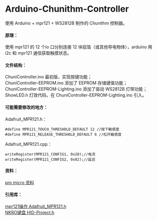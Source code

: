 # Arduino-Chunithm-Controller
使用 Arduino + mpr121 + WS2812B 制作的 Chunithm 控制器。

#### 原理：  
使用 mpr121 的 12 个io 口分别连接 12 块铝箔（或其他导电物体），arduino 用 i2c 和 mpr121 通信获取触摸状态。    

#### 文件结构：  
ChuniController.ino 最初版，实现按键功能；  
ChuniController-EEPROM.ino 添加了 EEPROM 存储键值功能；  
ChuniController-EEPROM-Lighting.ino 添加了驱动 WS2812B 灯带功能；  
ShowLED.h 灯效代码，在 ChuniController-EEPROM-Lighting.ino 引入。  

#### 可能需要修改的地方：  
Adafruit_MPR121.h：  
```
#define MPR121_TOUCH_THRESHOLD_DEFAULT 12 //按下敏感度
#define MPR121_RELEASE_THRESHOLD_DEFAULT 6 //松开敏感度
```  
Adafruit_MPR121.cpp：  
```
writeRegister(MPR121_CONFIG1, 0x20);//电流
writeRegister(MPR121_CONFIG2, 0x02);//延迟
```  

#### 资料：  
[pro micro 资料](https://learn.sparkfun.com/tutorials/pro-micro--fio-v3-hookup-guide/hardware-overview-pro-micro)    

#### 引用库：  
[mpr121操作 Adafruit_MPR121.h](https://github.com/adafruit/Adafruit_MPR121)  
[NKRO键盘 HID-Project.h](https://github.com/NicoHood/HID)  

